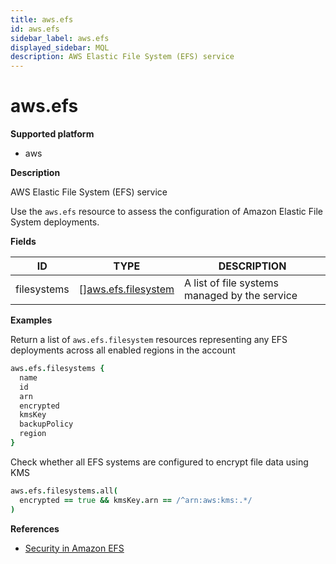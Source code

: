 ```yaml
---
title: aws.efs
id: aws.efs
sidebar_label: aws.efs
displayed_sidebar: MQL
description: AWS Elastic File System (EFS) service
---
```


# aws.efs

**Supported platform**

- aws

**Description**

AWS Elastic File System (EFS) service

Use the `aws.efs` resource to assess the configuration of Amazon Elastic File System deployments.

**Fields**

| ID          | TYPE                                                  | DESCRIPTION                                   |
| ----------- | ----------------------------------------------------- | --------------------------------------------- |
| filesystems | &#91;&#93;[aws.efs.filesystem](aws.efs.filesystem.md) | A list of file systems managed by the service |

**Examples**

Return a list of `aws.efs.filesystem` resources representing any EFS deployments across all enabled regions in the account

```coffeescript
aws.efs.filesystems {
  name
  id
  arn
  encrypted
  kmsKey
  backupPolicy
  region
}
```

Check whether all EFS systems are configured to encrypt file data using KMS

```coffeescript
aws.efs.filesystems.all(
  encrypted == true && kmsKey.arn == /^arn:aws:kms:.*/
)
```

**References**

- [Security in Amazon EFS](https://docs.aws.amazon.com/efs/latest/ug/security-considerations.html)
